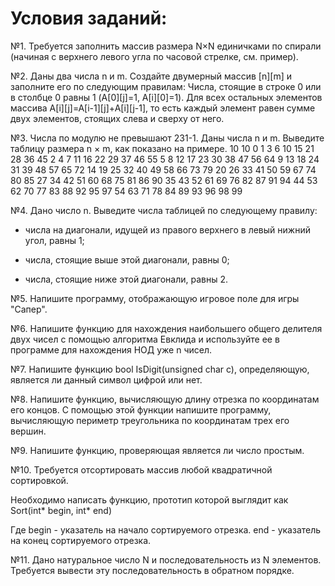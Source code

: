 # Условия заданий:

№1.
Требуется заполнить массив размера N×N единичками по спирали (начиная с верхнего левого угла по часовой стрелке, см. пример).


№2.
Даны два числа n и m. Создайте двумерный массив [n][m] и заполните его по следующим правилам: Числа, стоящие в строке 0 или в столбце 0 равны 1 (A[0][j]=1, A[i][0]=1). Для всех остальных элементов массива A[i][j]=A[i-1][j]+A[i][j-1], то есть каждый элемент равен сумме двух элементов, стоящих слева и сверху от него.


№3.
Числа по модулю не превышают 231-1. Даны числа n и m. Выведите таблицу размера n × m, как показано на примере.
10 10
0 1 3 6 10 15 21 28 36 45 
2 4 7 11 16 22 29 37 46 55 
5 8 12 17 23 30 38 47 56 64 
9 13 18 24 31 39 48 57 65 72 
14 19 25 32 40 49 58 66 73 79 
20 26 33 41 50 59 67 74 80 85 
27 34 42 51 60 68 75 81 86 90 
35 43 52 61 69 76 82 87 91 94 
44 53 62 70 77 83 88 92 95 97 
54 63 71 78 84 89 93 96 98 99 


№4.
Дано число n. Выведите числа таблицей по следующему правилу:

- числа на диагонали, идущей из правого верхнего в левый нижний угол, равны 1;

- числа, стоящие выше этой диагонали, равны 0;

- числа, стоящие ниже этой диагонали, равны 2.


№5.
Напишите программу, отображающую игровое поле для игры "Сапер".


№6.
Напишите функцию для нахождения наибольшего общего делителя двух чисел с помощью алгоритма Евклида и используйте ее в программе для нахождения НОД уже n чисел.


№7.
Напишите функцию bool IsDigit(unsigned char c), определяющую, является ли данный символ цифрой или нет.


№8.
Напишите функцию, вычисляющую длину отрезка по координатам его концов. С помощью этой функции напишите программу, вычисляющую периметр треугольника по координатам трех его вершин.


№9.
Напишите функцию, проверяющая является ли число простым.


№10.
Требуется отсортировать массив любой квадратичной сортировкой.

Необходимо написать функцию, прототип которой выглядит как Sort(int* begin, int* end)

Где begin - указатель на начало сортируемого отрезка. end - указатель на конец сортируемого отрезка.


№11.
Дано натуральное число N и последовательность из N элементов. Требуется вывести эту последовательность в обратном порядке.
